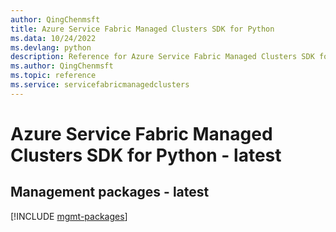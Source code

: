 ```yaml
---
author: QingChenmsft
title: Azure Service Fabric Managed Clusters SDK for Python
ms.data: 10/24/2022
ms.devlang: python
description: Reference for Azure Service Fabric Managed Clusters SDK for Python
ms.author: QingChenmsft
ms.topic: reference
ms.service: servicefabricmanagedclusters
---
```

# Azure Service Fabric Managed Clusters SDK for Python - latest

## Management packages - latest
[!INCLUDE [mgmt-packages](service-fabric-managed-clusters-mgmt-index.md)]